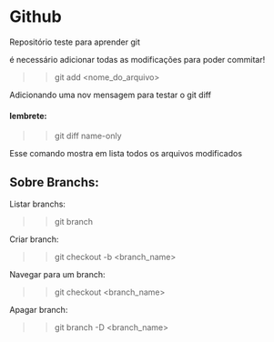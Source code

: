 # Github

Repositório teste para aprender git

é necessário adicionar todas as modificações para poder commitar!  

>> git add <nome_do_arquivo>

Adicionando uma nov mensagem para testar o git diff

#### lembrete:
>> git diff name-only 

Esse comando mostra em lista todos os arquivos modificados

## Sobre Branchs:
Listar branchs:
>> git branch

Criar branch:
>> git checkout -b <branch_name>

Navegar para um branch:
>> git checkout <branch_name>

Apagar branch:
>> git branch -D <branch_name>
